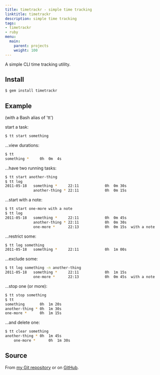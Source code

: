 ```yaml
---
title: timetrackr - simple time tracking
linktitle: timetrackr
description: simple time tracking
tags:
- timetrackr
- ruby
menu:
  main:
    parent: projects
    weight: 100
---
```


A simple CLI time tracking utility.

<!--more-->

## Install

~~~bash
$ gem install timetrackr
~~~

## Example

(with a Bash alias of 'tt')

start a task:

~~~bash
$ tt start something
~~~

...view durations:

~~~bash
$ tt
something *     0h  0m  4s
~~~

...have two running tasks:

~~~bash
$ tt start another-thing
$ tt log
2011-05-18   something *     22:11            0h  0m 30s
             another-thing * 22:11            0h  0m 15s
~~~

...start with a note:

~~~bash
$ tt start one-more with a note
$ tt log
2011-05-18   something *     22:11            0h  0m 45s
             another-thing * 22:11            0h  0m 30s
             one-more *      22:13            0h  0m 15s  with a note
~~~

...restrict some:

~~~bash
$ tt log something
2011-05-18   something *     22:11            0h  1m 00s
~~~

...exclude some:

~~~bash
$ tt log something -n another-thing
2011-05-18   something *     22:11            0h  1m 15s
             one-more *      22:13            0h  0m 45s  with a note
~~~

...stop one (or more):

~~~bash
$ tt stop something
$ tt
something       0h  1m 20s
another-thing * 0h  1m 30s
one-more *      0h  1m 15s
~~~

...and delete one:

~~~bash
$ tt clear something
another-thing * 0h  1m 45s
    one-more *      0h  1m 30s
~~~

## Source

From [my Git repository](http://src.userspace.com.au/timetrackr) or on
[GitHub](https://github.com/felix/timetrackr).

